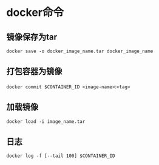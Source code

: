 # docker命令

## 镜像保存为tar

`docker save -o docker_image_name.tar docker_image_name`

## 打包容器为镜像

`docker commit $CONTAINER_ID <image-name>`:`<tag>`

## 加载镜像

`docker load -i image_name.tar`

## 日志

`docker log -f [--tail 100] $CONTAINER_ID`
